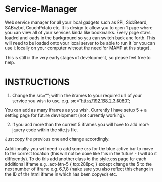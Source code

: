 Service-Manager
===============

Web service manager for all your local gadgets such as RPi, SickBeard, SABnzbd, CouchPotato etc. It is design to allow you to open 1 page where you can view all of your services kinda like bookmarks. Every page stays loaded and loads in the background so you can switch back and forth. This will need to be loaded onto your local server to be able to run it (or you can use it locally on your computer without the need for MAMP at this stage).


This is still in the very early stages of development, so please feel free to help.


INSTRUCTIONS
============

1. Change the src=“”; within the iframes to your required url of your service you wish to use. e.g. src=“http://192.168.2.3:8080”;

You can add as many iframes as you wish. Currently I have setup 5 + a setting page for future development (not currently working).

2. If you add more than the current 5 iframes you will have to add more jquery code within the site.js file. 

Just copy the previous one and change accordingly.

Additionally, you will need to add some css for the blue active bar to move to the correct location (this will not be done like this in the future - I will do it differently). To do this add another class to the style.css page for each additional iframe e.g. 
.act-btn-5 {
	top:288px;
} 
except change the 5 to the next number of iframe e.g. 6,7,8 (make sure you also reflect this change in the ID of the html iframe in which has been copyed) etc.

